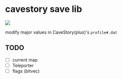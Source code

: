 # cavestory save lib

[![](https://img.shields.io/docsrs/cavestory-save-lib)](https://github.com/poly000/cavestory-save-lib/)

modify major values in CaveStory(plus)'s `profile#.dat`

## TODO

- [ ] current map
- [ ] Teleporter
- [ ] flags (bitvec)
